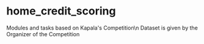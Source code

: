 # home_credit_scoring
Modules and tasks based on Kapala's Competition\n
Dataset is given by the Organizer of the Competition